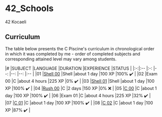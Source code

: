 # 42_Schools
42 Kocaeli 





## Curriculum

The table below presents the C Piscine's curriculum in chronological order in which it was completed by me - order of completed subjects and corresponding attained level may vary among students.

|#	|SUBJECT							|LANGUAGE	|DURATION		|EXPERIENCE	|STATUS						|
|:-:|:--								|:-:		|--:			|--:		|--:						|:--			|
|01	|[Shell 00](./Shell_00)	|Shell		|about 1 day	|100 XP		|100% :heavy_check_mark:	|
|02	|Exam 00							|C			|about 4 hours	|225 XP		|0% :heavy_check_mark:		|
|03	|[Shell 01](./Shell_01)	|Shell		|about 1 day	|100 XP		|100% :heavy_check_mark:	|
|04	|[Rush 00](./Rush_00)		|C			|2 days			|150 XP		|0% :x:						|
|05	|[C 00](./C_00)			|C			|about 1 day	|100 XP		|100% :heavy_check_mark:	|
|06	|Exam 01							|C			|about 4 hours	|225 XP		|32% :heavy_check_mark:		|
|07	|[C 01](./C_01)			|C			|about 1 day	|100 XP		|100% :heavy_check_mark:	|
|08	|[C 02](./C_02)			|C			|about 1 day	|100 XP		|87% :heavy_check_mark:		|
